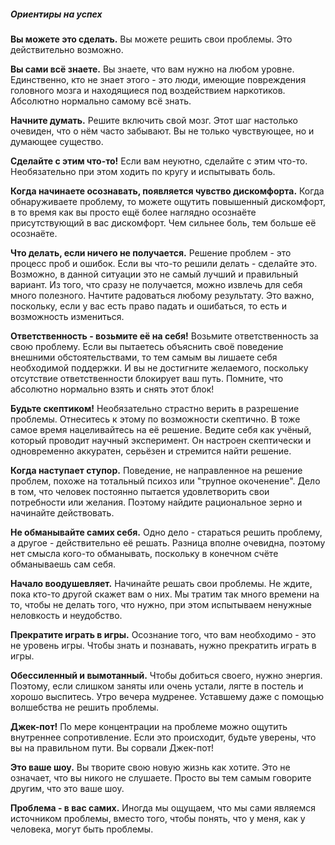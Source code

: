 ##### Ориентиры на успех

**Вы можете это сделать.**
Вы можете решить свои проблемы. Это действительно возможно.

**Вы сами всё знаете.**
Вы знаете, что вам нужно на любом уровне. Единственно, кто не знает этого - это люди, имеющие повреждения головного мозга и находящиеся под воздействием наркотиков. Абсолютно нормально самому всё знать.

**Начните думать.**
Решите включить свой мозг. Этот шаг настолько очевиден, что о нём часто забывают. Вы не только чувствующее, но и думающее существо.

**Сделайте с этим что-то!**
Если вам неуютно, сделайте с этим что-то. Необязательно при этом ходить по кругу и испытывать боль.

**Когда начинаете осознавать, появляется чувство дискомфорта.**
Когда обнаруживаете проблему, то можете ощутить повышенный дискомфорт, в то время как вы просто ещё более наглядно осознаёте присутствующий в вас дискомфорт. Чем сильнее боль, тем больше её осознаёте.

**Что делать, если ничего не получается.**
Решение проблем - это процесс проб и ошибок. Если вы что-то решили делать - сделайте это. Возможно, в данной ситуации это не самый лучший и правильный вариант. Из того, что сразу не получается, можно извлечь для себя много полезного. Начтите радоваться любому результату. Это важно, поскольку, если у вас есть право падать и ошибаться, то есть и возможность измениться.

**Ответственность - возьмите её на себя!**
Возьмите ответственность за свою проблему. Если вы пытаетесь объяснить своё поведение внешними обстоятельствами, то тем самым вы лишаете себя необходимой поддержки. И вы не достигните желаемого, поскольку отсутствие ответственности блокирует ваш путь. Помните, что абсолютно нормально взять и снять этот блок!

**Будьте скептиком!**
Необязательно страстно верить в разрешение проблемы. Отнеситесь к этому по возможности скептично. В тоже самое время нацеливайтесь на её решение. Ведите себя как учёный, который проводит научный эксперимент. Он настроен скептически и одновременно аккуратен, серьёзен и стремится найти решение.

**Когда наступает ступор.**
Поведение, не направленное на решение проблем, похоже на тотальный психоз или "трупное окоченение". Дело в том, что человек постоянно пытается удовлетворить свои потребности или желания. Поэтому найдите рациональное зерно и начинайте действовать.

**Не обманывайте самих себя.**
Одно дело - стараться решить проблему, а другое - действительно её решать. Разница вполне очевидна, поэтому нет смысла кого-то обманывать, поскольку в конечном счёте обманываешь сам себя.

**Начало воодушевляет.**
Начинайте решать свои проблемы. Не ждите, пока кто-то другой скажет вам о них. Мы тратим так много времени на то, чтобы не делать того, что нужно, при этом испытываем ненужные неловкость и неудобство.

**Прекратите играть в игры.**
Осознание того, что вам необходимо - это не уровень игры. Чтобы знать и познавать, нужно прекратить играть в игры.

**Обессиленный и вымотанный.**
Чтобы добиться своего, нужно энергия. Поэтому, если слишком заняты или очень устали, лягте в постель и хорошо выспитесь. Утро вечера мудренее. Уставшему даже с помощью волшебства не решить проблемы.

**Джек-пот!**
По мере концентрации на проблеме можно ощутить внутреннее сопротивление. Если это происходит, будьте уверены, что вы на правильном пути. Вы сорвали Джек-пот!

**Это ваше шоу.**
Вы творите свою новую жизнь как хотите. Это не означает, что вы никого не слушаете. Просто вы тем самым говорите другим, что это ваше шоу.

**Проблема - в вас самих.**
Иногда мы ощущаем, что мы сами являемся источником проблемы, вместо того, чтобы понять, что у меня, как у человека, могут быть проблемы.
